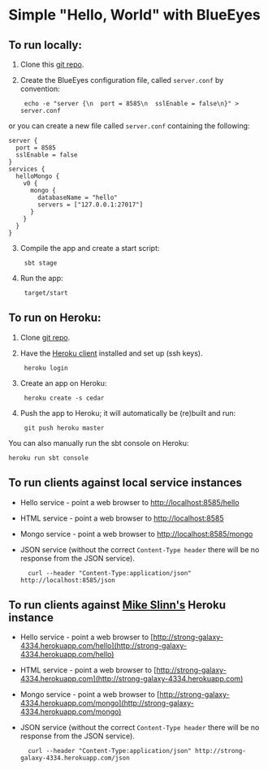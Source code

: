 Simple "Hello, World" with BlueEyes
===================================

To run locally:
---------------

1. Clone this [git repo](https://github.com/jamesward/helloblueeyes).

2. Create the BlueEyes configuration file, called ```server.conf``` by convention:

        echo -e "server {\n  port = 8585\n  sslEnable = false\n}" > server.conf

or you can create a new file called ```server.conf``` containing the following:

    server {
      port = 8585
      sslEnable = false
    }
    services {
      helloMongo {
        v0 {
          mongo {
            databaseName = "hello"
            servers = ["127.0.0.1:27017"]
          }
        }
      }
    }

3. Compile the app and create a start script:

        sbt stage

4. Run the app:

        target/start


To run on Heroku:
-----------------

1. Clone  [git repo](https://github.com/jamesward/helloblueeyes).

2. Have the [Heroku client](http://toolbelt.herokuapp.com/) installed and set up (ssh keys).

        heroku login

3. Create an app on Heroku:

        heroku create -s cedar

4. Push the app to Heroku; it will automatically be (re)built and run:

        git push heroku master


You can also manually run the sbt console on Heroku:

    heroku run sbt console


To run clients against local service instances
-----------------------------------------

* Hello service - point a web browser to [http://localhost:8585/hello](http://localhost:8585/hello)
* HTML service - point a web browser to [http://localhost:8585](http://localhost:8585)
* Mongo service - point a web browser to [http://localhost:8585/mongo](http://localhost:8585/mongo)
* JSON service (without the correct `Content-Type header` there will be no response from the JSON service).

        curl --header "Content-Type:application/json" http://localhost:8585/json

To run clients against [Mike Slinn's](http://micronauticsresearch.com) Heroku instance
---------------------------------------------------------------------------------

* Hello service - point a web browser to [http://strong-galaxy-4334.herokuapp.com/hello](http://strong-galaxy-4334.herokuapp.com/hello)
* HTML service - point a web browser to [http://strong-galaxy-4334.herokuapp.com](http://strong-galaxy-4334.herokuapp.com)
* Mongo service - point a web browser to [http://strong-galaxy-4334.herokuapp.com/mongo](http://strong-galaxy-4334.herokuapp.com/mongo)
* JSON service (without the correct `Content-Type header` there will be no response from the JSON service).

        curl --header "Content-Type:application/json" http://strong-galaxy-4334.herokuapp.com/json


